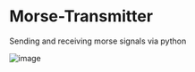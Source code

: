 # Morse-Transmitter
Sending and receiving morse signals via python

![image](https://user-images.githubusercontent.com/49759824/130106904-d3ded203-239f-487b-9bae-7612d505223b.png)


